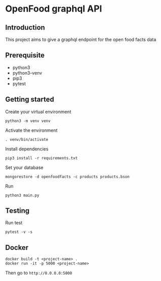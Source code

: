 # OpenFood graphql API
## Introduction
This project aims to give a graphql endpoint for the open food facts data

## Prerequisite
- python3
- python3-venv
- pip3
- pytest

## Getting started
Create your virtual environment
```
python3 -m venv venv
```
Activate the environment
```
. venv/bin/activate
```
Install dependencies
```
pip3 install -r requirements.txt
```
Set your database
```
mongorestore -d openfoodfacts -c products products.bson
```
Run
```
python3 main.py
```

## Testing
Run test
```
pytest -v -s
```

## Docker
```
docker build -t <project-name> .
docker run -it -p 5000 <project-name>
```
Then go to `http://0.0.0.0:5000`

